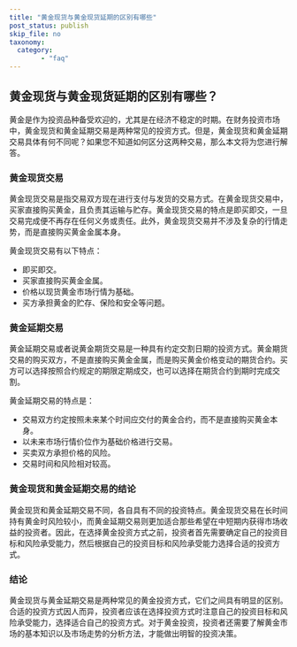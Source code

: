 ```yaml
---
title: "黄金现货与黄金现货延期的区别有哪些"
post_status: publish
skip_file: no
taxonomy:
  category:
        - "faq"
---
```


## 黄金现货与黄金现货延期的区别有哪些？

黄金是作为投资品种备受欢迎的，尤其是在经济不稳定的时期。在财务投资市场中，黄金现货和黄金延期交易是两种常见的投资方式。但是，黄金现货和黄金延期交易具体有何不同呢？如果您不知道如何区分这两种交易，那么本文将为您进行解答。

### 黄金现货交易

黄金现货交易是指交易双方现在进行支付与发货的交易方式。在黄金现货交易中，买家直接购买黄金，且负责其运输与贮存。黄金现货交易的特点是即买即交，一旦交易完成便不再存在任何义务或责任。此外，黄金现货交易并不涉及复杂的行情走势，而是直接购买黄金金属本身。

黄金现货交易有以下特点：

- 即买即交。
- 买家直接购买黄金金属。
- 价格以现货黄金市场行情为基础。
- 买方承担黄金的贮存、保险和安全等问题。

### 黄金延期交易

黄金延期交易或者说黄金期货交易是一种具有约定交割日期的投资方式。黄金期货交易的购买双方，不是直接购买黄金金属，而是购买黄金价格变动的期货合约。买方可以选择按照合约规定的期限定期成交，也可以选择在期货合约到期时完成交割。

黄金延期交易的特点是：

- 交易双方约定按照未来某个时间应交付的黄金合约，而不是直接购买黄金本身。
- 以未来市场行情价位作为基础价格进行交易。
- 买卖双方承担价格的风险。
- 交易时间和风险相对较高。

### 黄金现货和黄金延期交易的结论

黄金现货和黄金延期交易不同，各自具有不同的投资特点。黄金现货交易在长时间持有黄金时风险较小，而黄金延期交易则更加适合那些希望在中短期内获得市场收益的投资者。因此，在选择黄金投资方式之前，投资者首先需要确定自己的投资目标和风险承受能力，然后根据自己的投资目标和风险承受能力选择合适的投资方式。

### 结论

黄金现货与黄金延期交易是两种常见的黄金投资方式，它们之间具有明显的区别。合适的投资方式因人而异，投资者应该在选择投资方式时注意自己的投资目标和风险承受能力，选择适合自己的投资方式。对于黄金投资，投资者还需要了解黄金市场的基本知识以及市场走势的分析方法，才能做出明智的投资决策。
